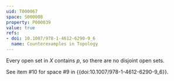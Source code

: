 ```yaml
---
uid: T000067
space: S000008
property: P000039
value: true
refs:
- doi: 10.1007/978-1-4612-6290-9_6
  name: Counterexamples in Topology
---
```


Every open set in $X$ contains $p$, so there are no disjoint open sets.

See item #10 for space #9 in {{doi:10.1007/978-1-4612-6290-9_6}}.
